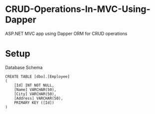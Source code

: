 # CRUD-Operations-In-MVC-Using-Dapper
ASP.NET MVC app using Dapper ORM for CRUD operations

# Setup
Database Schema
```
CREATE TABLE [dbo].[Employee]
(
	[Id] INT NOT NULL,
	[Name] VARCHAR(50),
	[City] VARCHAR(50),
	[Address] VARCHAR(50),
	PRIMARY KEY ([Id])
)
```
